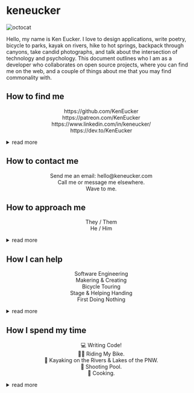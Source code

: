 # keneucker
![octocat](https://keneucker.com/public/img/KenEucker-Octocat-medium.png)

<p>
  Hello, my name is Ken Eucker. I love to design applications, write poetry, bicycle to parks, kayak on rivers, hike to hot springs, backpack through canyons, take candid photographs, and talk about the intersection of technology and psychology. This document outlines who I am as a developer who collaborates on open source projects, where you can find me on the web, and a couple of things about me that you may find commonality with.
</p>

## How to find me
<p align="center">
https://github.com/KenEucker<br>
https://patreon.com/KenEucker<br>
https://www.linkedin.com/in/keneucker/<br>
https://dev.to/KenEucker<br>
</p>

<p>
<details>
<summary> read more </summary>
  I currently live in Portland, Oregon and work remotely with clients and colleagues from all over the world. If you're biking around the city I am in you just might run into me. ;)
  
  On the internet I keep things pretty simple and use my first and last name most places, so I've got https://keneucker.com as a general landing page, but if you're looking for me elsewhere just try my name.
</details>
</p>
</details>

## How to contact me
<p align="center">
  Send me an email: hello@keneucker.com<br>
  Call me or message me elsewhere.<br>
  Wave to me.<br>
</p>

## How to approach me
<p align="center">
  They / Them<br>
  He / Him<br>
</p>

<details>
<summary> read more </summary>
<p>
  I work well with direct communication and honesty, and also with asynchronous communication. Direct messages and emails allow me to prioritize my present moment and gives me an opportunity to respond at a time when my full attention can be given to the conversation. If you can, please let me know; what you have, what you are looking to achieve, how I can help, and any expectations you might have for my response. I am often focused and intentional in how I go about my day so a laugh, walk around the block, or nice chat over a meal is a welcomed opportunity to get to know me better.
  
  We all have good and bad days, productive days and days where you spend the entire time blocked. I find that there are times when I am more available for random chats and distractions, and that there are times when I am best left to my own schedule with my head down on the task at hand. I rarely take myself "offline", but I will let you know quite immediately if I am too busy to connect.
</p>
</details>

## How I can help
<p align="center">
  Software Engineering<br>
  Makering & Creating<br>
  Bicycle Touring<br>
  Stage & Helping Handing<br>
First Doing Nothing<br>
</p>

<details>
<summary> read more </summary>
<p>
  I really enjoy helping people become more efficient at what they are doing and providing solutions for people when they have an idea of what they want with what they have. Software Engineering projects aside, I also like to make myself available to actively participate in my community and environment. I think it's important to have support roles in every group and am a willing volunteer for most positions both in a professional and personal capacity. I make a good second in command and an even better self starting laborer. 

  I think collaboration and communication are the best ways to accomplish a task with others and I have found a lot of success in talking through my thought process with others. We're all in this together.
</p>
<p>
In addition to my software skills, I also have a fair amount of experience helping people in other ways. I have participated in building and supporting the; transportation, setup and teardown of large scale interactive art. I have lead small group bicycle tours, individual cycling adventures, and mass city-wide cycling events. I have joined peer support roles at various events and functions, ranging from de-escalation to incident command management. 
</p>
</details>

## How I spend my time

<p align="center">
💻 Writing Code!<br>
🚴🏼‍ Riding My Bike.<br>
🚣‍ Kayaking on the Rivers & Lakes of the PNW.<br>
🎱  Shooting Pool.<br>
🍳  Cooking.<br>
</p>
<p>
  
<details>
<summary> read more </summary>
  My schedule changes a lot with the seasons, but there are several constants to how I spend my time. One of those constats is riding my bicycle. I bike commute and travel with a backback and two waterbottles in the summertime, and I bike commute in the winter with raingear and two panniers. I like to ride for fun, for errands, with groups, and totally alone. I also really love to go kayaking on rivers and lakes all over the Pacific Northwest, and have made it a constant to meditate on the river at least once a month. It is my goal to have paddled in every body of water in Oregon.

  I also like to be out in the woods on trails, campsites, near mountains, and on rivers. I like to sit and stare at viewpoints high and low while having philisophical conversations about everything in life from feelings to adventures to technology and the study of all things. I like to work on crafts, tinker with electronics, and build things out of wood or metal or glass or ceramic. I like to take photographs and have been learning how to fly + shoot video with a drone.

  I also spend a lot of time on my computer when I'm not out and about, creating software solutions for problems big and small or non-existant at all. I am constantly learning. I find web development to be a lot of fun and I'll create new websites regularly without much thought. My career is important to me and I spend a lot of time discovering new platforms and programming techniques in order to grow my skills and knowledge. I find my work to be rewarding, creative, and inspiring in a lot of ways.
  
  I am nomadic. I love to travel and be in a constant state of movement, at times of my life. As a self employed engineer, I work 100% remotely for all of my clients and prefer this to any other working arrangement. I have had the privilege of being able to travel and work at the same time and I feel that all people who only need a laptop and the internet to complete their work deserve the same privilege.
</p>
</details>
